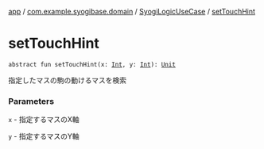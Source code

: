 [app](../../index.md) / [com.example.syogibase.domain](../index.md) / [SyogiLogicUseCase](index.md) / [setTouchHint](./set-touch-hint.md)

# setTouchHint

`abstract fun setTouchHint(x: `[`Int`](https://kotlinlang.org/api/latest/jvm/stdlib/kotlin/-int/index.html)`, y: `[`Int`](https://kotlinlang.org/api/latest/jvm/stdlib/kotlin/-int/index.html)`): `[`Unit`](https://kotlinlang.org/api/latest/jvm/stdlib/kotlin/-unit/index.html)

指定したマスの駒の動けるマスを検索

### Parameters

`x` - 指定するマスのX軸

`y` - 指定するマスのY軸